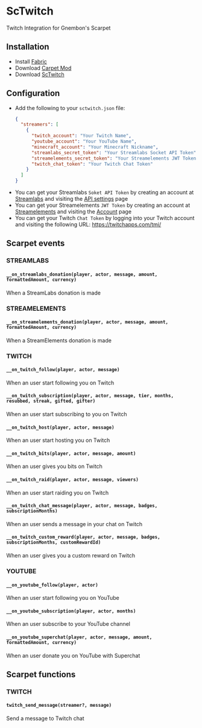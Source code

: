 # ScTwitch
Twitch Integration for Gnembon's Scarpet

## Installation
- Install [Fabric](https://fabricmc.net/use/)
- Download [Carpet Mod](https://github.com/gnembon/fabric-carpet/releases)
- Download [ScTwitch](https://github.com/multicorenetwork/ScTwitch/releases)

## Configuration
- Add the following to your `sctwitch.json` file:
    ```json
    {
      "streamers": [
        {
          "twitch_account": "Your Twitch Name",
          "youtube_account": "Your YouTube Name",
          "minecraft_account": "Your Minecraft Nickname",
          "streamlabs_secret_token": "Your Streamlabs Socket API Token",
          "streamelements_secret_token": "Your Streamelements JWT Token",
          "twitch_chat_token": "Your Twitch Chat Token"
        }
      ]
    }
    ```
- You can get your Streamlabs `Soket API Token` by creating an account at [Streamlabs](https://streamlabs.com/) and visiting the [API settings](https://streamlabs.com/dashboard#/settings/api-settings) page
- You can get your Streamelements `JWT Token` by creating an account at [Streamelements](https://streamelements.com/) and visiting the [Account](https://streamelements.com/dashboard/account/channels) page
- You can get your Twitch `Chat Token` by logging into your Twitch account and visiting the following URL:
    https://twitchapps.com/tmi/
  
## Scarpet events
### STREAMLABS
#### `__on_streamlabs_donation(player, actor, message, amount, formattedAmount, currency)`
When a StreamLabs donation is made

### STREAMELEMENTS
#### `__on_streamelements_donation(player, actor, message, amount, formattedAmount, currency)`
When a StreamElements donation is made

### TWITCH
#### `__on_twitch_follow(player, actor, message)`
When an user start following you on Twitch 
#### `__on_twitch_subscription(player, actor, message, tier, months, resubbed, streak, gifted, gifter)`
When an user start subscribing to you on Twitch
#### `__on_twitch_host(player, actor, message)`
When an user start hosting you on Twitch
#### `__on_twitch_bits(player, actor, message, amount)`
When an user gives you bits on Twitch
#### `__on_twitch_raid(player, actor, message, viewers)`
When an user start raiding you on Twitch
#### `__on_twitch_chat_message(player, actor, message, badges, subscriptionMonths)` 
When an user sends a message in your chat on Twitch
#### `__on_twitch_custom_reward(player, actor, message, badges, subscriptionMonths, customRewardId)`
When an user gives you a custom reward on Twitch

### YOUTUBE
#### `__on_youtube_follow(player, actor)`
When an user start following you on YouTube
#### `__on_youtube_subscription(player, actor, months)`
When an user subscribe to your YouTube channel
#### `__on_youtube_superchat(player, actor, message, amount, formattedAmount, currency)`
When an user donate you on YouTube with Superchat


## Scarpet functions
### TWITCH
#### `twitch_send_message(streamer?, message)`
Send a message to Twitch chat

